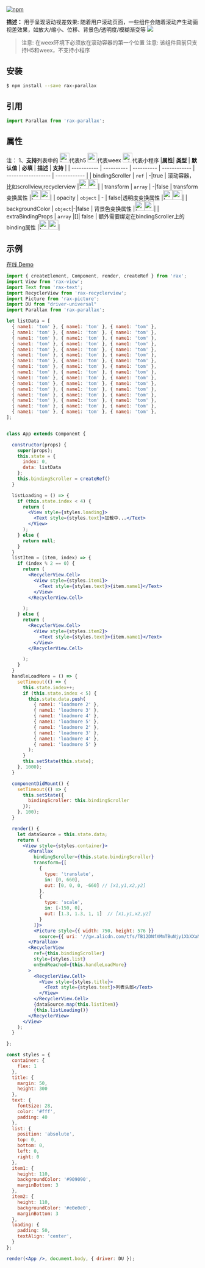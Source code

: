 [![npm](https://img.shields.io/npm/v/rax-parallax.svg)](https://www.npmjs.com/package/rax-parallax)

**描述：**
用于呈现滚动视差效果: 随着用户滚动页面，一些组件会随着滚动产生动画视差效果，如放大/缩小、位移、背景色/透明度/模糊渐变等
![](https://ata2-img.cn-hangzhou.img-pub.aliyun-inc.com/5cba5521d6192d3415b016e946d6d21c.gif)
> 注意: 在weex环境下必须放在滚动容器的第一个位置
> 注意: 该组件目前只支持H5和weex，不支持小程序
## 安装

```bash
$ npm install --save rax-parallax
```
## 引用

```jsx
import Parallax from 'rax-parallax';
```

## 属性
注：
1、**支持**列表中的 <img alt="browser" src="https://gw.alicdn.com/tfs/TB1uYFobGSs3KVjSZPiXXcsiVXa-200-200.svg" width="25px" height="25px" />代表h5 <img alt="weex" src="https://gw.alicdn.com/tfs/TB1jM0ebMaH3KVjSZFjXXcFWpXa-200-200.svg" width="25px" height="25px" />代表weex  <img alt="miniApp" src="https://gw.alicdn.com/tfs/TB1bBpmbRCw3KVjSZFuXXcAOpXa-200-200.svg" width="25px" height="25px" />代表小程序
|**属性**| **类型** | **默认值** | **必填** | **描述**           | **支持** |
| ----------- | ---------- | ---------- | ------------ | ------------------ | ------------ |
| bindingScroller        | `ref`   | -|true  |  滚动容器，比如scrollview,recyclerview |<img alt="browser" src="https://gw.alicdn.com/tfs/TB1uYFobGSs3KVjSZPiXXcsiVXa-200-200.svg" width="25px" height="25px" /><img alt="weex" src="https://gw.alicdn.com/tfs/TB1jM0ebMaH3KVjSZFjXXcFWpXa-200-200.svg" width="25px" height="25px" />|
| transform        | `array`   | -|false | transform变换属性 |<img alt="browser" src="https://gw.alicdn.com/tfs/TB1uYFobGSs3KVjSZPiXXcsiVXa-200-200.svg" width="25px" height="25px" /><img alt="weex" src="https://gw.alicdn.com/tfs/TB1jM0ebMaH3KVjSZFjXXcFWpXa-200-200.svg" width="25px" height="25px" />|
| opacity   | `object`   | - | false|透明度变换属性 |<img alt="browser" src="https://gw.alicdn.com/tfs/TB1uYFobGSs3KVjSZPiXXcsiVXa-200-200.svg" width="25px" height="25px" /><img alt="weex" src="https://gw.alicdn.com/tfs/TB1jM0ebMaH3KVjSZFjXXcFWpXa-200-200.svg" width="25px" height="25px" />|
| backgroundColor  | `object`|-|false   | 背景色变换属性 |<img alt="browser" src="https://gw.alicdn.com/tfs/TB1uYFobGSs3KVjSZPiXXcsiVXa-200-200.svg" width="25px" height="25px" /><img alt="weex" src="https://gw.alicdn.com/tfs/TB1jM0ebMaH3KVjSZFjXXcFWpXa-200-200.svg" width="25px" height="25px" />|
| extraBindingProps      | `array` |[]| false | 额外需要绑定在bindingScroller上的binding属性 |<img alt="browser" src="https://gw.alicdn.com/tfs/TB1uYFobGSs3KVjSZPiXXcsiVXa-200-200.svg" width="25px" height="25px" /><img alt="weex" src="https://gw.alicdn.com/tfs/TB1jM0ebMaH3KVjSZFjXXcFWpXa-200-200.svg" width="25px" height="25px" />|

## 示例
[在线 Demo](https://jsplayground.taobao.org/raxplayground/80768709-4464-41ac-91a2-8ce81f6068e5)

```jsx
import { createElement, Component, render, createRef } from 'rax';
import View from 'rax-view';
import Text from 'rax-text';
import RecyclerView from 'rax-recyclerview';
import Picture from 'rax-picture';
import DU from "driver-universal"
import Parallax from 'rax-parallax';

let listData = [
  { name1: 'tom' }, { name1: 'tom' }, { name1: 'tom' },
  { name1: 'tom' }, { name1: 'tom' }, { name1: 'tom' },
  { name1: 'tom' }, { name1: 'tom' }, { name1: 'tom' },
  { name1: 'tom' }, { name1: 'tom' }, { name1: 'tom' },
  { name1: 'tom' }, { name1: 'tom' }, { name1: 'tom' },
  { name1: 'tom' }, { name1: 'tom' }, { name1: 'tom' },
  { name1: 'tom' }, { name1: 'tom' }, { name1: 'tom' },
  { name1: 'tom' }, { name1: 'tom' }, { name1: 'tom' },
  { name1: 'tom' }, { name1: 'tom' }, { name1: 'tom' },
  { name1: 'tom' }, { name1: 'tom' }, { name1: 'tom' },
  { name1: 'tom' }, { name1: 'tom' }, { name1: 'tom' },
  { name1: 'tom' }, { name1: 'tom' }, { name1: 'tom' },
  { name1: 'tom' }, { name1: 'tom' }, { name1: 'tom' },
  { name1: 'tom' }, { name1: 'tom' }, { name1: 'tom' },
  { name1: 'tom' }, { name1: 'tom' }, { name1: 'tom' },
  { name1: 'tom' }, { name1: 'tom' }, { name1: 'tom' },
];


class App extends Component {

  constructor(props) {
    super(props);
    this.state = {
      index: 0,
      data: listData
    };
    this.bindingScroller = createRef()
  }

  listLoading = () => {
    if (this.state.index < 4) {
      return (
        <View style={styles.loading}>
          <Text style={styles.text}>加载中...</Text>
        </View>
      );
    } else {
      return null;
    }
  }
  listItem = (item, index) => {
    if (index % 2 == 0) {
      return (
        <RecyclerView.Cell>
          <View style={styles.item1}>
            <Text style={styles.text}>{item.name1}</Text>
          </View>
        </RecyclerView.Cell>

      );
    } else {
      return (
        <RecyclerView.Cell>
          <View style={styles.item2}>
            <Text style={styles.text}>{item.name1}</Text>
          </View>
        </RecyclerView.Cell>

      );
    }
  }
  handleLoadMore = () => {
    setTimeout(() => {
      this.state.index++;
      if (this.state.index < 5) {
        this.state.data.push(
          { name1: 'loadmore 2' },
          { name1: 'loadmore 3' },
          { name1: 'loadmore 4' },
          { name1: 'loadmore 5' },
          { name1: 'loadmore 2' },
          { name1: 'loadmore 3' },
          { name1: 'loadmore 4' },
          { name1: 'loadmore 5' }
        );
      }
      this.setState(this.state);
    }, 1000);
  }

  componentDidMount() {
    setTimeout(() => {
      this.setState({
        bindingScroller: this.bindingScroller
      });
    }, 100);
  }

  render() {
    let dataSource = this.state.data;
    return (
      <View style={styles.container}>
        <Parallax
          bindingScroller={this.state.bindingScroller}
          transform={[
            {
              type: 'translate',
              in: [0, 660],
              out: [0, 0, 0, -660] // [x1,y1,x2,y2]
            },
            {
              type: 'scale',
              in: [-150, 0],
              out: [1.3, 1.3, 1, 1]  // [x1,y1,x2,y2]
            }
          ]}>
          <Picture style={{ width: 750, height: 576 }}
            source={{ uri: '//gw.alicdn.com/tfs/TB12DNfXMmTBuNjy1XbXXaMrVXa-750-576.png' }} />
        </Parallax>
        <RecyclerView
          ref={this.bindingScroller}
          style={styles.list}
          onEndReached={this.handleLoadMore}
        >
          <RecyclerView.Cell>
            <View style={styles.title}>
              <Text style={styles.text}>列表头部</Text>
            </View>
          </RecyclerView.Cell>
          {dataSource.map(this.listItem)}
          {this.listLoading()}
        </RecyclerView>
      </View>
    );
  }

};

const styles = {
  container: {
    flex: 1
  },
  title: {
    margin: 50,
    height: 300
  },
  text: {
    fontSize: 28,
    color: '#fff',
    padding: 40
  },
  list: {
    position: 'absolute',
    top: 0,
    bottom: 0,
    left: 0,
    right: 0
  },
  item1: {
    height: 110,
    backgroundColor: '#909090',
    marginBottom: 3
  },
  item2: {
    height: 110,
    backgroundColor: '#e0e0e0',
    marginBottom: 3
  },
  loading: {
    padding: 50,
    textAlign: 'center',
  }
};

render(<App />, document.body, { driver: DU });

```
